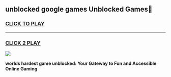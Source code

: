 
## unblocked google games Unblocked Games👋
<h3>
<a href="https://premium.freeplayer.one?title=unblocked_google_games&ref=16F">CLICK TO PLAY</a></h3>
<hr>

<h3>
<a href="https://premium.freeplayer.one?title=unblocked_google_games&ref=16F">CLICK 2 PLAY</a>
  
</h3>

<a href="https://premium.freeplayer.one?title=unblocked_google_games&ref=16F/"><img src="https://clearcache.store/games.png"></a>


**worlds hardest game unblocked: Your Gateway to Fun and Accessible Online Gaming**
